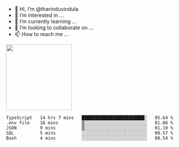 - 👋 Hi, I’m @tharinduvindula
- 👀 I’m interested in ...
- 🌱 I’m currently learning ...
- 💞️ I’m looking to collaborate on ...
- 📫 How to reach me ...

<!---
tharinduvindula/tharinduvindula is a ✨ special ✨ repository because its `README.md` (this file) appears on your GitHub profile.
You can click the Preview link to take a look at your changes.
--->

<img height="180em" src="https://github-readme-stats.vercel.app/api?username=tharinduvindula&show_icons=true&hide_border=false&&count_private=true&include_all_commits=true" />


<!--START_SECTION:waka-->
```text
TypeScript   14 hrs 7 mins   ████████████████████████░   95.64 % 
.env file    16 mins         ▒░░░░░░░░░░░░░░░░░░░░░░░░   01.86 % 
JSON         9 mins          ▒░░░░░░░░░░░░░░░░░░░░░░░░   01.10 % 
SQL          5 mins          ░░░░░░░░░░░░░░░░░░░░░░░░░   00.57 % 
Bash         4 mins          ░░░░░░░░░░░░░░░░░░░░░░░░░   00.54 % 
```
<!--END_SECTION:waka-->
